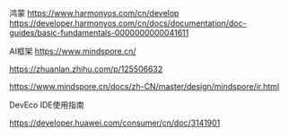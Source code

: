 鸿蒙
https://www.harmonyos.com/cn/develop
https://developer.harmonyos.com/cn/docs/documentation/doc-guides/basic-fundamentals-0000000000041611


AI框架
https://www.mindspore.cn/

https://zhuanlan.zhihu.com/p/125506632

https://www.mindspore.cn/docs/zh-CN/master/design/mindspore/ir.html

DevEco IDE使用指南

https://developer.huawei.com/consumer/cn/doc/3141901